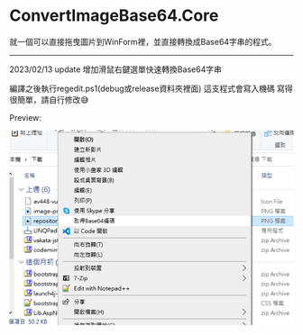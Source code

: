 # ConvertImageBase64.Core
 
就一個可以直接拖曳圖片到WinForm裡，並直接轉換成Base64字串的程式。

---

2023/02/13 update
增加滑鼠右鍵選單快速轉換Base64字串

編譯之後執行regedit.ps1(debug或release資料夾裡面)
這支程式會寫入機碼
寫得很簡單，請自行修改😅

Preview:

![preview](preview.png)

